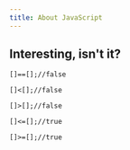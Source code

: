 ```yaml
---
title: About JavaScript
---
```


## Interesting, isn't it?

```
[]==[];//false

[]<[];//false

[]>[];//false

[]<=[];//true

[]>=[];//true

```
